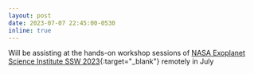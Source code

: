 ```yaml
---
layout: post
date: 2023-07-07 22:45:00-0530
inline: true
---
```


Will be assisting at the hands-on workshop sessions of [NASA Exoplanet Science Institute SSW 2023](https://nexsci.caltech.edu/workshop/2023/handson.shtml){:target="_blank"} remotely in July
